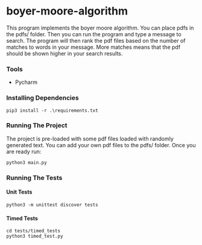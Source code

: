 # boyer-moore-algorithm
This program implements the boyer moore algorithm. You can place pdfs in the pdfs/ folder. Then you can run the program 
and type a message to search. The program will then rank the pdf files based on the number of matches to words in your
message. More matches means that the pdf should be shown higher in your search results.

### Tools
* Pycharm

### Installing Dependencies
```
pip3 install -r .\requirements.txt
```

### Running The Project
The project is pre-loaded with some pdf files loaded with randomly generated text.
You can add your own pdf files to the pdfs/ folder. Once you are ready run:
```
python3 main.py
```

### Running The Tests

#### Unit Tests
```
python3 -m unittest discover tests
```

#### Timed Tests
```
cd tests/timed_tests
python3 timed_test.py
```